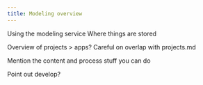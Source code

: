 ```yaml
---
title: Modeling overview
---
```


Using the modeling service
Where things are stored

Overview of projects > apps? Careful on overlap with projects.md 

Mention the content and process stuff you can do 

Point out develop? 
